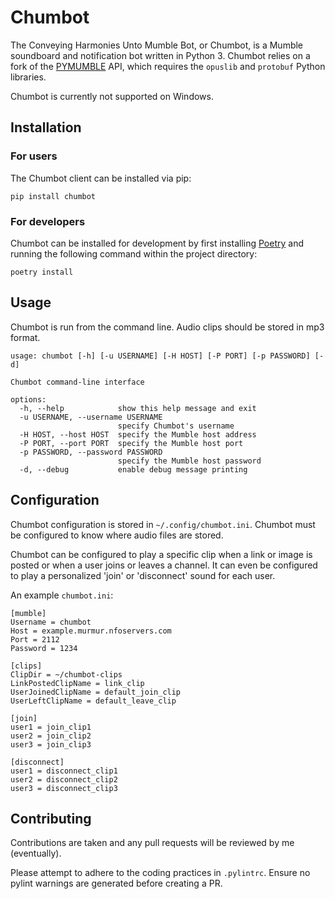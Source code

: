 # Chumbot
The Conveying Harmonies Unto Mumble Bot, or Chumbot, is a Mumble soundboard and notification bot
written in Python 3. Chumbot relies on a fork of the
[PYMUMBLE](https://github.com/azlux/pymumble/tree/pymumble_py3) API,
which requires the `opuslib` and `protobuf` Python libraries.

Chumbot is currently not supported on Windows.

## Installation
### For users
The Chumbot client can be installed via pip:

`pip install chumbot`

### For developers
Chumbot can be installed for development by first installing [Poetry](https://python-poetry.org/docs/) and running
the following command within the project directory:

`poetry install`

## Usage
Chumbot is run from the command line. Audio clips should be stored in mp3 format.
```
usage: chumbot [-h] [-u USERNAME] [-H HOST] [-P PORT] [-p PASSWORD] [-d]

Chumbot command-line interface

options:
  -h, --help            show this help message and exit
  -u USERNAME, --username USERNAME
                        specify Chumbot's username
  -H HOST, --host HOST  specify the Mumble host address
  -P PORT, --port PORT  specify the Mumble host port
  -p PASSWORD, --password PASSWORD
                        specify the Mumble host password
  -d, --debug           enable debug message printing
```

## Configuration
Chumbot configuration is stored in `~/.config/chumbot.ini`. Chumbot must be configured to know where
audio files are stored.

Chumbot can be configured to play a specific clip when a link or image is posted
or when a user joins or leaves a channel. It can even be configured to play a personalized 'join' or 'disconnect'
sound for each user.

An example `chumbot.ini`:

```
[mumble]
Username = chumbot
Host = example.murmur.nfoservers.com
Port = 2112
Password = 1234

[clips]
ClipDir = ~/chumbot-clips
LinkPostedClipName = link_clip
UserJoinedClipName = default_join_clip
UserLeftClipName = default_leave_clip

[join]
user1 = join_clip1
user2 = join_clip2
user3 = join_clip3

[disconnect]
user1 = disconnect_clip1
user2 = disconnect_clip2
user3 = disconnect_clip3
```

## Contributing
Contributions are taken and any pull requests will be reviewed by me (eventually).

Please attempt to adhere to the coding practices in `.pylintrc`. Ensure no pylint
warnings are generated before creating a PR.
